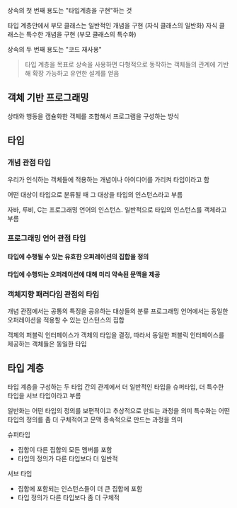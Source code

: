 상속의 첫 번째 용도는 "타입계층을 구현"하는 것

타입 계층안에서 
부모 클래스는 일반적인 개념을 구현 (자식 클래스의 일반화)
자식 클래스는 특수한 개념을 구현  (부모 클래스의 특수화)

상속의 두 번째 용도는 "코드 재사용"

> 타입 계층을 목표로 상속을 사용하면 다형적으로 동작하는 객체들의 관계에 기반해 확장 가능하고 유연한 설계를 얻음

## 객체 기반 프로그래밍
상태와 행동을 캡슐화한 객체를 조합해서 프로그램을 구성하는 방식

## 타입 
### 개념 관점 타입 
우리가 인식하는 객체들에 적용하는 개념이나 아이디어를 가리켜 타입이라고 함

어떤 대상이 타입으로 분류될 때 그 대상을 타입의 인스턴스라고 부름

자바, 루비, C는 프로그래밍 언어의 인스턴스. 일반적으로 타입의 인스턴스를 객체라고 부름

### 프로그래밍 언어 관점 타입
#### 타입에 수행될 수 있는 유효한 오퍼레이션의 집합을 정의
#### 타입에 수행되는 오퍼레이션에 대해 미리 약속된 문맥을 제공

### 객체지향 패러다임 관점의 타입
개념 관점에서는 공통의 특징을 공유하는 대상들의 분류
프로그래밍 언어에서는 동일한 오퍼레이션을 적용할 수 있는 인스턴스의 집합

객체의 퍼블릭 인터페이스가 객체의 타입을 결정, 따라서 동일한 퍼블릭 인터페이스를 제공하는 객체들은 동일한 타입

## 타입 계층
타입 계층을 구성하는 두 타입 간의 관계에서 더 일반적인 타입을 슈퍼타입, 더 특수한 타입을 서브 타입이라고 부름

일반화는 어떤 타입의 정의를 보편적이고 추상적으로 만드는 과정을 의미
특수화는 어떤 타입의 정의를 좀 더 구체적이고 문맥 종속적으로 만드는 과정을 의미

슈퍼타입
- 집합이 다른 집합의 모든 멤버를 포함
- 타입의 정의가 다른 타입보다 더 일반적

서브 타입
- 집합에 포함되는 인스턴스들이 더 큰 집합에 포함
- 타입 정의가 다른 타입보다 좀 더 구체적

